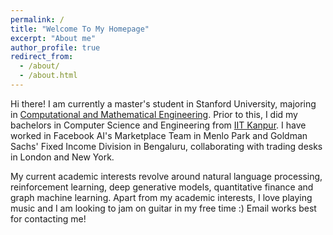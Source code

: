 ```yaml
---
permalink: /
title: "Welcome To My Homepage"
excerpt: "About me"
author_profile: true
redirect_from: 
  - /about/
  - /about.html
---
```


Hi there! I am currently a master's student in Stanford University, majoring in [Computational and Mathematical Engineering](https://icme.stanford.edu/). Prior to this, I did my bachelors in Computer Science and Engineering from [IIT Kanpur](https://www.cse.iitk.ac.in/). I have worked in Facebook AI's Marketplace Team in Menlo Park and Goldman Sachs' Fixed Income Division in Bengaluru, collaborating with trading desks in London and New York. 

My current academic interests revolve around natural language processing, reinforcement learning, deep generative models, quantitative finance and graph machine learning. Apart from my academic interests, I love playing music and I am looking to jam on guitar in my free time :) Email works best for contacting me!